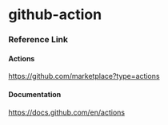 # github-action

### Reference Link 

#### Actions
https://github.com/marketplace?type=actions

#### Documentation
https://docs.github.com/en/actions

